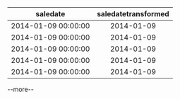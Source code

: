 | saledate            | saledatetransformed |                         
| --------------------|:--------------------:|
| 2014-01-09 00:00:00 | 2014-01-09          |                
| 2014-01-09 00:00:00 | 2014-01-09          | 
| 2014-01-09 00:00:00 | 2014-01-09          | 
| 2014-01-09 00:00:00 | 2014-01-09          | 
| 2014-01-09 00:00:00 | 2014-01-09          | 

--more--
